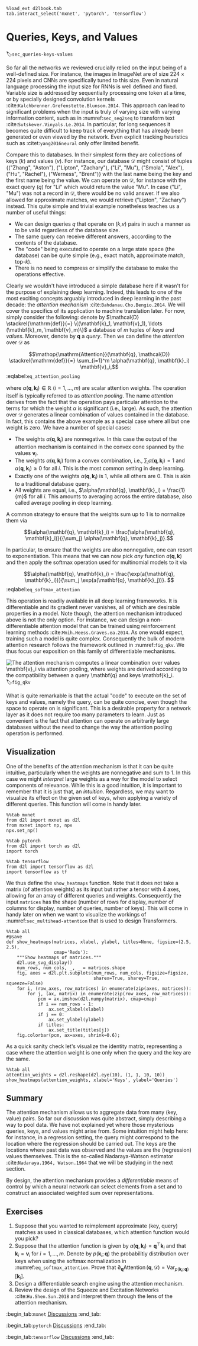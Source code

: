 ```{.python .input  n=1}
%load_ext d2lbook.tab
tab.interact_select('mxnet', 'pytorch', 'tensorflow')
```

# Queries, Keys, and Values
:label:`sec_queries-keys-values`

So far all the networks we reviewed crucially relied on the input being of a well-defined size. For instance, the images in ImageNet are of size $224 \times 224$ pixels and CNNs are specifically tuned to this size. Even in natural language processing the input size for RNNs is well defined and fixed. Variable size is addressed by sequentially processing one token at a time, or by specially designed convolution kernels :cite:`Kalchbrenner.Grefenstette.Blunsom.2014`. This approach can lead to significant problems when the input is truly of varying size with varying information content, such as in :numref:`sec_seq2seq` to transform text :cite:`Sutskever.Vinyals.Le.2014`. In particular, for long sequences it becomes quite difficult to keep track of everything that has already been generated or even viewed by the network. Even explicit tracking heuristics such as :citet:`yang2016neural` only offer limited benefit. 

Compare this to databases. In their simplest form they are collections of keys ($k$) and values ($v$). For instance, our database $\mathcal{D}$ might consist of tuples \{("Zhang", "Aston"), ("Lipton", "Zachary"), ("Li", "Mu"), ("Smola", "Alex"), ("Hu", "Rachel"), ("Werness", "Brent")\} with the last name being the key and the first name being the value. We can operate on $\mathcal{D}$, for instance with the exact query ($q$) for "Li" which would return the value "Mu". In case ("Li", "Mu") was not a record in $\mathcal{D}$, there would be no valid answer. If we also allowed for approximate matches, we would retrieve ("Lipton", "Zachary") instead. This quite simple and trivial example nonetheless teaches us a number of useful things:

* We can design queries $q$ that operate on ($k$,$v$) pairs in such a manner as to be valid regardless of the  database size. 
* The same query can receive different answers, according to the contents of the database. 
* The "code" being executed to operate on a large state space (the database) can be quite simple (e.g., exact match, approximate match, top-$k$). 
* There is no need to compress or simplify the database to make the operations effective. 

Clearly we wouldn't have introduced a simple database here if it wasn't for the purpose of explaining deep learning. Indeed, this leads to one of the most exciting concepts arguably introduced in deep learning in the past decade: the *attention mechanism* :cite:`Bahdanau.Cho.Bengio.2014`. We will cover the specifics of its application to machine translation later. For now, simply consider the following: denote by $\mathcal{D} \stackrel{\mathrm{def}}{=} \{(\mathbf{k}_1, \mathbf{v}_1), \ldots (\mathbf{k}_m, \mathbf{v}_m)\}$ a database of $m$ tuples of *keys* and *values*. Moreover, denote by $\mathbf{q}$ a *query*. Then we can define the *attention* over $\mathcal{D}$ as

$$\mathop{\mathrm{Attention}}(\mathbf{q}, \mathcal{D}) \stackrel{\mathrm{def}}{=} \sum_{i=1}^m \alpha(\mathbf{q}, \mathbf{k}_i) \mathbf{v}_i,$$
:eqlabel:`eq_attention_pooling`

where $\alpha(\mathbf{q}, \mathbf{k}_i) \in \mathbb{R}$ ($i = 1, \ldots, m$) are scalar attention weights. The operation itself is typically referred to as *attention pooling*. The name *attention* derives from the fact that the operation pays particular attention to the terms for which the weight $\alpha$ is significant (i.e., large). As such, the attention over $\mathcal{D}$ generates a linear combination of values contained in the database. In fact, this contains the above example as a special case where all but one weight is zero. We have a number of special cases:

* The weights $\alpha(\mathbf{q}, \mathbf{k}_i)$ are nonnegative. In this case the output of the attention mechanism is contained in the convex cone spanned by the values $\mathbf{v}_i$. 
* The weights $\alpha(\mathbf{q}, \mathbf{k}_i)$ form a convex combination, i.e., $\sum_i \alpha(\mathbf{q}, \mathbf{k}_i) = 1$ and $\alpha(\mathbf{q}, \mathbf{k}_i) \geq 0$ for all $i$. This is the most common setting in deep learning. 
* Exactly one of the weights $\alpha(\mathbf{q}, \mathbf{k}_i)$ is $1$, while all others are $0$. This is akin to a traditional database query. 
* All weights are equal, i.e., $\alpha(\mathbf{q}, \mathbf{k}_i) = \frac{1}{m}$ for all $i$. This amounts to averaging across the entire database, also called average pooling in deep learning. 

A common strategy to ensure that the weights sum up to $1$ is to normalize them via 

$$\alpha(\mathbf{q}, \mathbf{k}_i) = \frac{\alpha(\mathbf{q}, \mathbf{k}_i)}{{\sum_j} \alpha(\mathbf{q}, \mathbf{k}_j)}.$$

In particular, to ensure that the weights are also nonnegative, one can resort to exponentiation. This means that we can now pick *any* function  $a(\mathbf{q}, \mathbf{k})$ and then apply the softmax operation used for multinomial models to it via

$$\alpha(\mathbf{q}, \mathbf{k}_i) = \frac{\exp(a(\mathbf{q}, \mathbf{k}_i))}{\sum_j \exp(a(\mathbf{q}, \mathbf{k}_j))}. $$
:eqlabel:`eq_softmax_attention`

This operation is readily available in all deep learning frameworks. It is differentiable and its gradient never vanishes, all of which are desirable properties in a model. Note though, the attention mechanism introduced above is not the only option. For instance, we can design a non-differentiable attention model that can be trained using reinforcement learning methods :cite:`Mnih.Heess.Graves.ea.2014`. As one would expect, training such a model is quite complex. Consequently the bulk of modern attention research 
follows the framework outlined in :numref:`fig_qkv`. We thus focus our exposition on this family of differentiable mechanisms. 

![The attention mechanism computes a linear combination over values $\mathbf{v}_i$ via attention pooling,
where weights are derived according to the compatibility between a query $\mathbf{q}$ and keys $\mathbf{k}_i$.](../img/qkv.svg)
:label:`fig_qkv`

What is quite remarkable is that the actual "code" to execute on the set of keys and values, namely the query, can be quite concise, even though the space to operate on is significant. This is a desirable property for a network layer as it does not require too many parameters to learn. Just as convenient is the fact that attention can operate on arbitrarily large databases without the need to change the way the attention pooling operation is performed. 

## Visualization

One of the benefits of the attention mechanism is that it can be quite intuitive, particularly when the weights are nonnegative and sum to $1$. In this case we might *interpret* large weights as a way for the model to select components of relevance. While this is a good intuition, it is important to remember that it is just that, an *intuition*. Regardless, we may want to visualize its effect on the given set of keys, when applying a variety of different queries. This function will come in handy later.

```{.python .input}
%%tab mxnet
from d2l import mxnet as d2l
from mxnet import np, npx
npx.set_np()
```

```{.python .input  n=2}
%%tab pytorch
from d2l import torch as d2l
import torch
```

```{.python .input}
%%tab tensorflow
from d2l import tensorflow as d2l
import tensorflow as tf
```

We thus define the `show_heatmaps` function. Note that it does not take a matrix (of attention weights) as its input but rather a tensor with 4 axes, allowing for an array of different queries and weights. Consequently the input `matrices` has the shape (number of rows for display, number of columns for display, number of queries, number of keys). This will come in handy later on when we want to visualize the workings of :numref:`sec_multihead-attention` that is used to design Transformers.

```{.python .input  n=17}
%%tab all
#@save
def show_heatmaps(matrices, xlabel, ylabel, titles=None, figsize=(2.5, 2.5),
                  cmap='Reds'):
    """Show heatmaps of matrices."""
    d2l.use_svg_display()
    num_rows, num_cols, _, _ = matrices.shape
    fig, axes = d2l.plt.subplots(num_rows, num_cols, figsize=figsize,
                                 sharex=True, sharey=True, squeeze=False)
    for i, (row_axes, row_matrices) in enumerate(zip(axes, matrices)):
        for j, (ax, matrix) in enumerate(zip(row_axes, row_matrices)):
            pcm = ax.imshow(d2l.numpy(matrix), cmap=cmap)
            if i == num_rows - 1:
                ax.set_xlabel(xlabel)
            if j == 0:
                ax.set_ylabel(ylabel)
            if titles:
                ax.set_title(titles[j])
    fig.colorbar(pcm, ax=axes, shrink=0.6);
```

As a quick sanity check let's visualize the identity matrix, representing a case 
where the attention weight is one only when the query and the key are the same.

```{.python .input  n=20}
%%tab all
attention_weights = d2l.reshape(d2l.eye(10), (1, 1, 10, 10))
show_heatmaps(attention_weights, xlabel='Keys', ylabel='Queries')
```

## Summary

The attention mechanism allows us to aggregate data from many (key, value) pairs. So far our discussion was 
quite abstract, simply describing a way to pool data. We have not explained yet where those mysterious queries, keys, and values might arise from. Some intuition might help here: for instance, in a regression setting, the query might correspond to the location where the regression should be carried out. The keys are the locations where past data was observed and the values are the (regression) values themselves. This is the so-called Nadaraya-Watson estimator :cite:`Nadaraya.1964, Watson.1964` that we will be studying in the next section. 

By design, the attention mechanism provides a *differentiable* means of control 
by which a neural network can select elements from a set and to construct an associated weighted sum over representations. 

## Exercises

1. Suppose that you wanted to reimplement approximate (key, query) matches as used in classical databases, which attention function would you pick? 
1. Suppose that the attention function is given by $a(\mathbf{q}, \mathbf{k}_i) = \mathbf{q}^\top \mathbf{k}_i$ and that $\mathbf{k}_i = \mathbf{v}_i$ for $i = 1, \ldots, m$. Denote by $p(\mathbf{k}_i; \mathbf{q})$ the probabilitiy distribution over keys when using the softmax normalization in :numref:`eq_softmax_attention`. Prove that $\partial_{\mathbf{q}} \mathop{\mathrm{Attention}}(\mathbf{q}, \mathcal{D}) = \mathrm{Var}_{p(\mathbf{k}_i; \mathbf{q})}[\mathbf{k}_i]$.
1. Design a differentiable search engine using the attention mechanism. 
1. Review the design of the Squeeze and Excitation Networks :cite:`Hu.Shen.Sun.2018` and interpret them through the lens of the attention mechanism. 

:begin_tab:`mxnet`
[Discussions](https://discuss.d2l.ai/t/1596)
:end_tab:

:begin_tab:`pytorch`
[Discussions](https://discuss.d2l.ai/t/1592)
:end_tab:

:begin_tab:`tensorflow`
[Discussions](https://discuss.d2l.ai/t/1710)
:end_tab:

